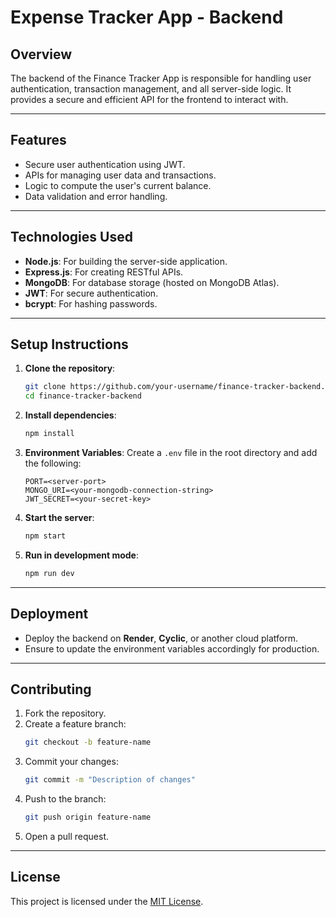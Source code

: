 # Expense Tracker App - Backend

## Overview
The backend of the Finance Tracker App is responsible for handling user authentication, transaction management, and all server-side logic. It provides a secure and efficient API for the frontend to interact with.

---

## Features
- Secure user authentication using JWT.
- APIs for managing user data and transactions.
- Logic to compute the user's current balance.
- Data validation and error handling.

---

## Technologies Used
- **Node.js**: For building the server-side application.
- **Express.js**: For creating RESTful APIs.
- **MongoDB**: For database storage (hosted on MongoDB Atlas).
- **JWT**: For secure authentication.
- **bcrypt**: For hashing passwords.

---

## Setup Instructions

1. **Clone the repository**:
   ```bash
   git clone https://github.com/your-username/finance-tracker-backend.git
   cd finance-tracker-backend
   ```

2. **Install dependencies**:
   ```bash
   npm install
   ```

3. **Environment Variables**:
   Create a `.env` file in the root directory and add the following:
   ```env
   PORT=<server-port>
   MONGO_URI=<your-mongodb-connection-string>
   JWT_SECRET=<your-secret-key>
   ```

4. **Start the server**:
   ```bash
   npm start
   ```

5. **Run in development mode**:
   ```bash
   npm run dev
   ```

---

## Deployment
- Deploy the backend on **Render**, **Cyclic**, or another cloud platform.
- Ensure to update the environment variables accordingly for production.

---

## Contributing

1. Fork the repository.
2. Create a feature branch:
   ```bash
   git checkout -b feature-name
   ```
3. Commit your changes:
   ```bash
   git commit -m "Description of changes"
   ```
4. Push to the branch:
   ```bash
   git push origin feature-name
   ```
5. Open a pull request.

---

## License
This project is licensed under the [MIT License](LICENSE).
